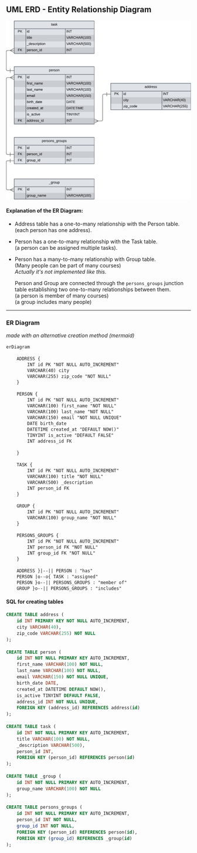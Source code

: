 
## UML ERD - Entity Relationship Diagram

![UML ER DIAGRAM](img/SQL%20Lecture%20UML%20ERD.png)

#### Explanation of the ER Diagram:
- Address table has a one-to-many relationship with the Person table.   
  (each person has one address).
  
- Person has a one-to-many relationship with the Task table.   
  (a person can be assigned multiple tasks).
  
- Person has a many-to-many relationship with Group table.   
  (Many people can be part of many courses)   
  *Actually it's not implemented like this.*

  Person and Group are connected through the 
  `persons_groups` junction table establishing two one-to-many relationships between them.   
  (a person is member of many courses)   
  (a group includes many people)   
  
---
### ER Diagram
*made with an alternative creation method (mermaid)*
```mermaid
erDiagram

    ADDRESS {
        INT id PK "NOT NULL AUTO_INCREMENT"
        VARCHAR(40) city
        VARCHAR(255) zip_code "NOT NULL"
    }

    PERSON {
        INT id PK "NOT NULL AUTO_INCREMENT"
        VARCHAR(100) first_name "NOT NULL"
        VARCHAR(100) last_name "NOT NULL"
        VARCHAR(150) email "NOT NULL UNIQUE"
        DATE birth_date
        DATETIME created_at "DEFAULT NOW()"
        TINYINT is_active "DEFAULT FALSE"
        INT address_id FK

    }

    TASK {
        INT id PK "NOT NULL AUTO_INCREMENT"
        VARCHAR(100) title "NOT NULL"
        VARCHAR(500) _description
        INT person_id FK
    }

    GROUP {
        INT id PK "NOT NULL AUTO_INCREMENT" 
        VARCHAR(100) group_name "NOT NULL"
    }

    PERSONS_GROUPS {
        INT id PK "NOT NULL AUTO_INCREMENT" 
        INT person_id FK "NOT NULL"
        INT group_id FK "NOT NULL"
    }

    ADDRESS }|--|| PERSON : "has"
    PERSON |o--o{ TASK : "assigned"
    PERSON }o--|| PERSONS_GROUPS : "member of"
    GROUP }o--|| PERSONS_GROUPS : "includes"
```

#### SQL for creating tables
```sql
CREATE TABLE address (
    id INT PRIMARY KEY NOT NULL AUTO_INCREMENT,
    city VARCHAR(40),
    zip_code VARCHAR(255) NOT NULL
);

CREATE TABLE person (
    id INT NOT NULL PRIMARY KEY AUTO_INCREMENT,
    first_name VARCHAR(100) NOT NULL,
    last_name VARCHAR(100) NOT NULL,
    email VARCHAR(150) NOT NULL UNIQUE,
    birth_date DATE,
    created_at DATETIME DEFAULT NOW(),
    is_active TINYINT DEFAULT FALSE,
    address_id INT NOT NULL UNIQUE,
    FOREIGN KEY (address_id) REFERENCES address(id)
);

CREATE TABLE task (
    id INT NOT NULL PRIMARY KEY AUTO_INCREMENT,
    title VARCHAR(100) NOT NULL,
    _description VARCHAR(500),
    person_id INT,
    FOREIGN KEY (person_id) REFERENCES person(id)
);

CREATE TABLE _group (
    id INT NOT NULL PRIMARY KEY AUTO_INCREMENT,
    group_name VARCHAR(100) NOT NULL
);

CREATE TABLE persons_groups (
    id INT NOT NULL PRIMARY KEY AUTO_INCREMENT,
    person_id INT NOT NULL,
    group_id INT NOT NULL,
    FOREIGN KEY (person_id) REFERENCES person(id),
    FOREIGN KEY (group_id) REFERENCES _group(id)
);
```